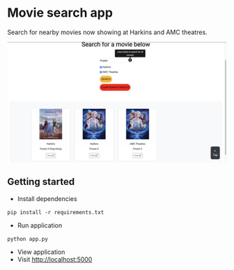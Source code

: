 # Movie search app
Search for nearby movies now showing at Harkins and AMC theatres.

<img src="https://raw.githubusercontent.com/zachspiel/Movie-Search-App/master/static/ApplicationDemo.png">

## Getting started
- Install dependencies
```shell
pip install -r requirements.txt
```
- Run application
```shell
python app.py
```
- View application
 - Visit [http://localhost:5000](http://localhost:5000)
